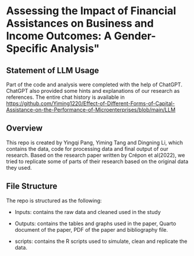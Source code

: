# Assessing the Impact of Financial Assistances on Business and Income Outcomes: A Gender-Specific Analysis"

## Statement of LLM Usage

Part of the code and analysis were completed with the help of ChatGPT. ChatGPT also provided some hints and explanations of our research as references. The entire chat history is available in https://github.com/Yiming1220/Effect-of-Different-Forms-of-Capital-Assistance-on-the-Performance-of-Microenterprises/blob/main/LLM


## Overview

This repo is created by Yingqi Pang, Yiming Tang and Dingning Li, which contains the data, code for processing data and final output of our research. Based on the research paper written by Crépon et al(2022), we tried to replicate some of parts of their research based on the original data they used. 

## File Structure

The repo is structured as the following:

* Inputs: contains the raw data and cleaned used in the study 

* Outputs: contains the tables and graphs used in the paper, Quarto document of the paper, PDF of the paper and bibliography file.

* scripts: contains the R scripts used to simulate, clean and replicate the data. 

